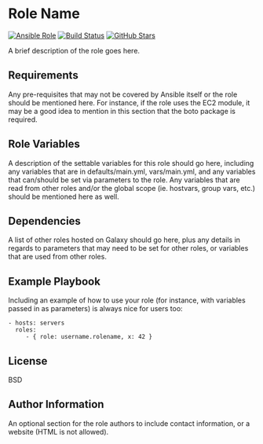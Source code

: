Role Name
=========


[![Ansible Role](https://img.shields.io/ansible/role/**role_id**.svg)](https://galaxy.ansible.com/detail#/role/**role_id**)
[![Build Status](https://travis-ci.org/shrikeh/**role_name**.svg)](https://travis-ci.org/shrikeh/**role_name**)
[![GitHub Stars](https://img.shields.io/github/stars/shrikeh/**role_name**.svg)](https://github.com/shrikeh/**role_name**)

A brief description of the role goes here.

Requirements
------------

Any pre-requisites that may not be covered by Ansible itself or the role should be mentioned here. For instance, if the role uses the EC2 module, it may be a good idea to mention in this section that the boto package is required.

Role Variables
--------------

A description of the settable variables for this role should go here, including any variables that are in defaults/main.yml, vars/main.yml, and any variables that can/should be set via parameters to the role. Any variables that are read from other roles and/or the global scope (ie. hostvars, group vars, etc.) should be mentioned here as well.

Dependencies
------------

A list of other roles hosted on Galaxy should go here, plus any details in regards to parameters that may need to be set for other roles, or variables that are used from other roles.

Example Playbook
----------------

Including an example of how to use your role (for instance, with variables passed in as parameters) is always nice for users too:

    - hosts: servers
      roles:
         - { role: username.rolename, x: 42 }

License
-------

BSD

Author Information
------------------

An optional section for the role authors to include contact information, or a website (HTML is not allowed).
